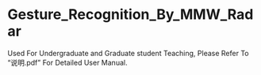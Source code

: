 # Gesture_Recognition_By_MMW_Radar
Used For Undergraduate and Graduate student Teaching, Please Refer To “说明.pdf” For Detailed User Manual.
